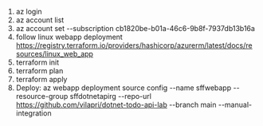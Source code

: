 1. az login
2. az account list
3. az account set --subscription cb1820be-b01a-46c6-9b8f-7937db13b16a
4. follow linux webapp deployment
https://registry.terraform.io/providers/hashicorp/azurerm/latest/docs/resources/linux_web_app
5. terraform init
6. terraform plan
7. terraform apply
8. Deploy:
az webapp deployment source config --name sffwebapp --resource-group sffdotnetapirg --repo-url https://github.com/vilapri/dotnet-todo-api-lab --branch main --manual-integration